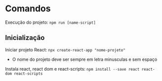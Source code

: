 # Comandos

Execução do projeto: `npm run [name-script]`

## Inicialização

Iniciar projeto React: `npx create-react-app "nome-projeto"`
- O nome do projeto deve ser sempre em letra minusculas e sem espaço

Instala react, react dom e react-scripts: `npm install --save react react-dom react-scripts`


